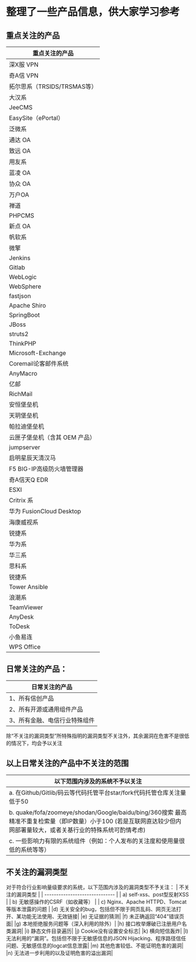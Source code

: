 # 整理了一些产品信息，供大家学习参考

## 重点关注的产品

| 重点关注的产品   |
| ------------------------------ |
| 深X服 VPN                    |
| 奇A信 VPN                    |
| 拓尔思系（TRSIDS/TRSMAS等）    |
| 大汉系                         |
| JeeCMS                         |
| EasySite（ePortal）            |
| 泛微系                         |
| 通达 OA                        |
| 致远 OA                        |
| 用友系                         |
| 蓝凌 OA                        |
| 协众 OA                        |
| 万户OA                         |
| 禅道                           |
| PHPCMS                         |
| 新点 OA                        |
| 帆软系                         |
| 微擎                           |
| Jenkins                        |
| Gitlab                         |
| WebLogic                       |
| WebSphere                      |
| fastjson                       |
| Apache Shiro                   |
| SpringBoot                     |
| JBoss                          |
| struts2                        |
| ThinkPHP                       |
| Microsoft-Exchange             |
| Coremail论客邮件系统           |
| AnyMacro                       |
| 亿邮                           |
| RichMail                       |
| 安恒堡垒机                     |
| 天玥堡垒机                     |
| 帕拉迪堡垒机                   |
| 云匣子堡垒机（含其 OEM  产品） |
| jumpserver                     |
| 启明星辰天清汉马               |
| F5  BIG-IP高级防火墙管理器     |
| 奇A信天Q EDR              |
| ESXI               |
| Critrix 系                     |
| 华为  FusionCloud Desktop      |
| 海康威视系                     |
| 锐捷系                         |
| 华为系                         |
| 华三系                         |
| 思科系                         |
| 锐捷系                         |
| Tower Ansible                  |
| 浪潮系                         |
| TeamViewer                     |
| AnyDesk                        |
| ToDesk                         |
| 小鱼易连                       |
| WPS Office                     |


##  日常关注的产品：
| 日常关注的产品   |
| ------------------------------ |
| 1、所有信创产品                   |
| 2、所有开源或通用组件产品                   |
| 3、所有金融、电信行业特殊组件                   |

除“不关注的漏洞类型”所特殊指明的漏洞类型不关注外，其余漏洞在危害不是很低的情况下，均会予以关注

##  以上日常关注的产品中不关注的范围
| 以下范围内涉及的系统不予以关注   |
| ------------------------------ |
| a.	在Github/Gitlib/码云等代码托管平台star/fork代码托管仓库关注量低于50                   |
| b.	quake/fofa/zoomeye/shodan/Google/baidu/bing/360搜索 最高精准不重复检索量（即IP数量）小于100 (若是互联网直达较少但内网部署量较大，或者关基行业的特殊系统可酌情考虑)                 |
| c.	一些影响力有限的系统组件（例如：个人发布的关注度和使用量很低的系统等等）                  |


## 不关注的漏洞类型
对于符合行业影响量级要求的系统，以下范围内涉及的漏洞类型不予关注：
| 不关注的漏洞类型  |
| ------------------------------ |
| a)	self-xss、post型反射XSS                 |
| b)	无敏感操作的CSRF（如收藏等）                 |
| c)	Nginx、Apache HTTPD、Tomcat等版本泄露的问题                |
|d)	无关安全的bug，包括但不限于网页乱码、网页无法打开、某功能无法使用、无效链接|
|e)	无证据的猜测|
|f)	未正确返回“404”错误页面|
|g)	本地拒绝服务问题等（深入利用的除外）|
|h)	接口枚举爆破已注册用户名类漏洞|
|i)	静态文件目录遍历|
|j)	Cookie没有设置安全标志|
|k)	横向短信轰炸|
|l)	无法利用的“漏洞”。包括但不限于无敏感信息的JSON Hijacking、程序路径信任问题、无敏感信息的logcat信息泄露|
|m)	其他危害较低、不能证明危害的漏洞|
|n)	无法进一步利用的以及证明危害的溢出漏洞|








